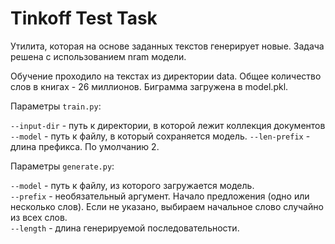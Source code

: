 # Tinkoff Test Task
Утилита, которая на основе заданных текстов генерирует новые.  Задача решена с использованием nram модели.

Обучение проходило на текстах из директории data. Общее количество слов в книгах - 26 миллионов. Биграмма загружена в model.pkl.

Параметры `train.py`:

`--input-dir` - путь к директории, в которой лежит коллекция документов \
`--model` - путь к файлу, в который сохраняется модель.
`--len-prefix` - длина префикса. По умолчанию 2.

Параметры `generate.py`:

`--model` - путь к файлу, из которого загружается модель.\
`--prefix` - необязательный аргумент. Начало предложения (одно или несколько слов). Если не указано, выбираем начальное слово случайно из всех слов.\
`--length` - длина генерируемой последовательности.
